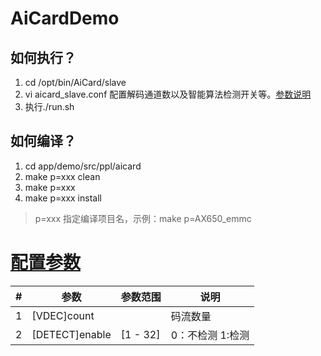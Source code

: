 # AiCardDemo
## 如何执行？
1. cd /opt/bin/AiCard/slave
2. vi aicard_slave.conf 配置解码通道数以及智能算法检测开关等。[参数说明](#配置参数)
3. 执行./run.sh

## 如何编译？
1. cd app/demo/src/ppl/aicard
2. make p=xxx clean
3. make p=xxx
4. make p=xxx install
> p=xxx 指定编译项目名，示例：make p=AX650_emmc

# <a href="#配置参数">配置参数</a>

|   #   |             参数       |   参数范围   |                          说明           |
| ----- | ----------------------| ------------ | --------------------------------------- |
|   1   | [VDEC]count           |              | 码流数量                                 |
|   2   | [DETECT]enable        | [1 - 32]     | 0：不检测 1:检测                         |